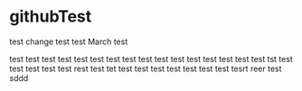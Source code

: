# githubTest
test change
test
test
March test

test
test
test
test 
test
test
test
test 
test
test
test
test
test
test
test
test
tst
test
test
test
test
test
rest
test
tet
test
test
test
test
test
test
test
tesrt
reer
test
sddd
